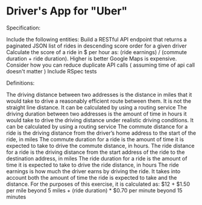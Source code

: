 # Driver's App for "Uber"

Specification:

Include the following entities:
Build a RESTful API endpoint that returns a paginated JSON list of rides in descending score order for a given driver
Calculate the score of a ride in $ per hour as: (ride earnings) / (commute duration + ride duration). Higher is better
Google Maps is expensive. Consider how you can reduce duplicate API calls ( assuming time of api call doesn't matter )
Include RSpec tests

Definitions:

The driving distance between two addresses is the distance in miles that it would take to drive a reasonably efficient route between them. It is not the straight line distance. It can be calculated by using a routing service
The driving duration between two addresses is the amount of time in hours it would take to drive the driving distance under realistic driving conditions. It can be calculated by using a routing service
The commute distance for a ride is the driving distance from the driver’s home address to the start of the ride, in miles
The commute duration for a ride is the amount of time it is expected to take to drive the commute distance, in hours.
The ride distance for a ride is the driving distance from the start address of the ride to the destination address, in miles
The ride duration for a ride is the amount of time it is expected to take to drive the ride distance, in hours
The ride earnings is how much the driver earns by driving the ride. It takes into account both the amount of time the ride is expected to take and the distance. For the purposes of this exercise, it is calculated as: $12 + $1.50 per mile beyond 5 miles + (ride duration) * $0.70 per minute beyond 15 minutes

